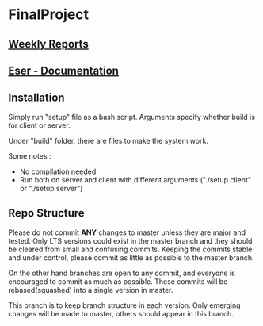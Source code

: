 # FinalProject

## [Weekly Reports](https://github.com/afeser/FinalProject/tree/Report/)

## [Eser - Documentation](https://github.com/afeser/FinalProject/tree/master/pi)


## Installation
Simply run "setup" file as a bash script. Arguments specify whether build is for client or server.

Under "build" folder, there are files to make the system work.

Some notes :
- No compilation needed
- Run both on server and client with different arguments ("./setup client" or "./setup server")



## Repo Structure
Please do not commit **ANY** changes to master unless they are major and tested. Only LTS versions could exist in the master branch and they should be cleared from small and confusing commits. Keeping the commits stable and under control, please commit as little as possible to the master branch.

On the other hand branches are open to any commit, and everyone is encouraged to commit as much as possible. These commits will be rebased(squashed) into a single version in master.

This branch is to keep branch structure in each version. Only emerging changes will be made to master, others should appear in this branch.
